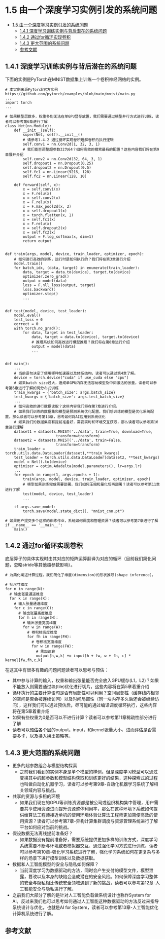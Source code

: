 <!--Copyright © Microsoft Corporation. All rights reserved.
  适用于[License](https://github.com/microsoft/AI-System/blob/main/LICENSE)版权许可-->

# 1.5 由一个深度学习实例引发的系统问题


- [1.5 由一个深度学习实例引发的系统问题](#15-由一个深度学习实例引发的系统问题)
  - [1.4.1 深度学习训练实例与背后潜在的系统问题](#141-深度学习训练实例与背后潜在的系统问题)
  - [1.4.2 通过for循环实现卷积](#142-通过for循环实现卷积)
  - [1.4.3 更大范围的系统问题](#143-更大范围的系统问题)
  - [参考文献](#参考文献)

## 1.4.1 深度学习训练实例与背后潜在的系统问题

下面的实例是PyTorch在MNIST数据集上训练一个卷积神经网络的实例。

```
# 本实例来源PyTorch官方实例 https://github.com/pytorch/examples/blob/main/mnist/main.py 
...
import torch
...

# 如果模型层数多，权重多到无法在单GPU显存放置，我们需要通过模型并行方式进行训练，读者可以参考第6章进行了解
class Net(nn.Module):
    def __init__(self):
        super(Net, self).__init__()
        # 请参考1.4.2 通过循环实现卷积理解卷积的执行逻辑
        self.conv1 = nn.Conv2d(1, 32, 3, 1)
        # 我们能否调整超参数32为64？如何高效的搜索最有的配置？这些内容我们将在第9章展开介绍
        self.conv2 = nn.Conv2d(32, 64, 3, 1)
        self.dropout1 = nn.Dropout(0.25)
        self.dropout2 = nn.Dropout(0.5)
        self.fc1 = nn.Linear(9216, 128)
        self.fc2 = nn.Linear(128, 10)

    def forward(self, x):
        x = self.conv1(x)
        x = F.relu(x)
        x = self.conv2(x)
        x = F.relu(x)
        x = F.max_pool2d(x, 2)
        x = self.dropout1(x)
        x = torch.flatten(x, 1)
        x = self.fc1(x)
        x = F.relu(x)
        x = self.dropout2(x)
        x = self.fc2(x)
        output = F.log_softmax(x, dim=1)
        return output


def train(args, model, device, train_loader, optimizer, epoch):
    # 如何进行高效的训练，运行时是如何执行的？我们将在第3章进行介绍
    model.train()
    for batch_idx, (data, target) in enumerate(train_loader):
        data, target = data.to(device), target.to(device)
        optimizer.zero_grad()
        output = model(data)
        loss = F.nll_loss(output, target)
        loss.backward()
        optimizer.step()
        ...


def test(model, device, test_loader):
    model.eval()
    test_loss = 0
    correct = 0
    with torch.no_grad():
        for data, target in test_loader:
            data, target = data.to(device), target.to(device)
            # 推理系统如何高效进行模型推理？我们将在第8章进行介绍
            output = model(data)
            ...


def main():
    ...
    # 当前语句决定了使用哪种加速器以及体系结构，读者可以通过第4章了解。
    device = torch.device("cuda" if use_cuda else "cpu")
    # 如果batch size过大，造成单GPU内存无法容纳模型及中间激活的张量，读者可以参考第6章进行了解如何分布式训练
    train_kwargs = {'batch_size': args.batch_size}
    test_kwargs = {'batch_size': args.test_batch_size}
    ...
    # 如何高效的进行数据读取？这些内容我们将在第7章进行介绍。
    # 如果我们训练的数据集和模型是预测系统优化配置，我们想训练的模型是优化系统配置，那么读者可以参考第13章，思考如何将AI应用到系统优化
    # 如果我们的数据集没有提前准备好，需要实时和环境交互获取，那么读者可以参考第10章进行理解
    dataset1 = datasets.MNIST('../data', train=True, download=True,
                       transform=transform)
    dataset2 = datasets.MNIST('../data', train=False,
                       transform=transform)
    train_loader = torch.utils.data.DataLoader(dataset1,**train_kwargs)
    test_loader = torch.utils.data.DataLoader(dataset2, **test_kwargs)
    model = Net().to(device)
    optimizer = optim.Adadelta(model.parameters(), lr=args.lr)
    ... 
    for epoch in range(1, args.epochs + 1):
        train(args, model, device, train_loader, optimizer, epoch)
        # 模型如果训练完成需要部署，我们如何压缩和量化后再部署？读者可以参考第11章进行了解
        test(model, device, test_loader)
        ... 

    if args.save_model:
        torch.save(model.state_dict(), "mnist_cnn.pt")

# 如果用户提交多个这样的训练作业，系统如何调度和管理资源？读者可以参考第7章进行了解
if __name__ == '__main__':
    main()
```

## 1.4.2 通过for循环实现卷积

底层算子的具体实现时由其对应的矩阵运算翻译为对应的循环（目前我们简化问题，忽略stride等其他超参数影响）。
```
# 为简化阐述计算过程，我们简化了维度(dimension)的形状推导(shape inference)。

# 批尺寸维度
for n in range(N):
  # 输出张量通道维度
  for k in range(K):
    # 输入张量通道维度
    for c in range(C):
      # 输出张量高度维度
      for h in range(H):
        # 输出张量宽度维度
        for w in range(W):
          # 卷积核高度维度
          for fh in range(FH):
            # 卷积核宽度维度
            for w in range(FW):
              # 乘加运算
              output[h,w,k] += input[h + fw, w + fh, c] * kernel[fw,fh,c,k]  
```

在这其中有很多有趣的问题问题读者可以思考与预估：
- 其中参与计算的输入，权重和输出张量能否完全放入GPU缓存(L1，L2)？如果不能放入则需要通过块(tile)优化进行切片，这些内容将在第5章着重介绍
- 循环执行的主要计算语句是否有局部性可以利用？空间局部性（缓存线内相邻的空间是否会被连续访问）以及时间局部性（同一块内存多久后还会被继续访问），这样我们可以通过预估后，尽可能的通过编译调度循环执行，这些内容将在第5章着重介绍
- 如果有些权重为0是否可以不进行计算？读者可以参考第11章稀疏性部分进行了解
- 读者可以[预估]()各个层的output，input，和kernel张量大小，进而评估是否需要多卡，以及换入换出策略等。

## 1.4.3 更大范围的系统问题

- 更多的超参数组合与模型结构探索
  - 之前我们看到的实例本身是单个模型的样例，但是深度学习模型可以通过变换其中的超参数和模型结构获取和训练更好的结果，这种探索式的过程也叫做自动化机器学习，读者可以参考第9章-自动化机器学习系统了解相关领域内容与挑战。
- 共享的资源与多租的环境
  - 如果我们现在的GPU等训练资源都是被公司或组织机构集中管理，用户需要共享使用资源进而提升资源整体利用率，那么在这种环境下系统如何提供给算法工程师接近单机的使用环境体验让算法工程师更加简便高效的使用资源？读者可以参考第7章-异构计算集群调度与资源管理系统进行了解平台如何应对当前的挑战。
- 假设数据无法离线提前准备好？
  - 如果数据没有提前准备好，需要系统提供更加多样的训练方式，深度学习系统需要不断与环境或者模拟器交互，通过强化学习方式进行训练，读者可以参考第10章-强化学习系统进行了解，强化学习系统如何在更复杂与多样的场景下进行模型训练以及数据获取。
- 数据和人工智能模型的安全与隐私如何保障？
  - 当前深度学习为数据驱动的方法，同时会产生交付的模型文件，模型泄露，篡改以及本身的缺陷会造成潜在的安全风险。如何保障深度学习整体的安全与隐私相比传统安全领域遇到了新的挑战，读者可以参考第12章-人工智能安全与隐私进行了解。
- 之前我们大部分了解的是针对人工智能负载做系统设计也称作System for AI，反过来我们也可以思考如何通过人工智能这种数据驱动的方法反过来指导系统设计与优化，也就是AI for System，读者可以参考第13章-人工智能优化计算机系统进行了解。


## 参考文献
